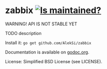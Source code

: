zabbix [![Is maintained?](http://stillmaintained.com/AlekSi/zabbix.png)](http://stillmaintained.com/AlekSi/zabbix)
======

WARNING! API IS NOT STABLE YET

TODO description

Install it: `go get github.com/AlekSi/zabbix`

Documentation is available on [godoc.org](http://godoc.org/github.com/AlekSi/zabbix).

License: Simplified BSD License (see LICENSE).
